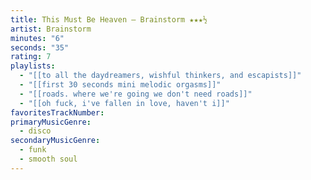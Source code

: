 ```yaml
---
title: This Must Be Heaven — Brainstorm ★★★½
artist: Brainstorm
minutes: "6"
seconds: "35"
rating: 7
playlists:
  - "[[to all the daydreamers, wishful thinkers, and escapists]]"
  - "[[first 30 seconds mini melodic orgasms]]"
  - "[[roads. where we're going we don't need roads]]"
  - "[[oh fuck, i've fallen in love, haven't i]]"
favoritesTrackNumber:
primaryMusicGenre:
  - disco
secondaryMusicGenre:
  - funk
  - smooth soul
---
```

